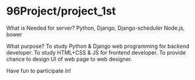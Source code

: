 # 96Project/project_1st

What is Needed for server?
  Python, Django, Django-scheduler
  Node.js, bower

What purpose?
  To study Python & Django web programming for backend developer.
  To study HTML+CSS & JS for frontend developer.
  To provide chance to design UI of web page to web designer.
  
Have fun to participate in!
